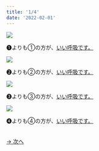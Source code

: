 ```yaml
---
title: '1/4'
date: '2022-02-01'
---
```

![](/images/a_01_.jpg)

➊よりも①の方が、[いい呼吸です。]()   

![](/images/a_02_.jpg)

➋よりも②の方が、[いい呼吸です。]()   

![](/images/a_03_.jpg)

➌よりも③の方が、[いい呼吸です。]()   

![](/images/a_04_.jpg)

➍よりも④の方が、[いい呼吸です。]()   

　  
[ → 次へ ](/posts/02-2)
